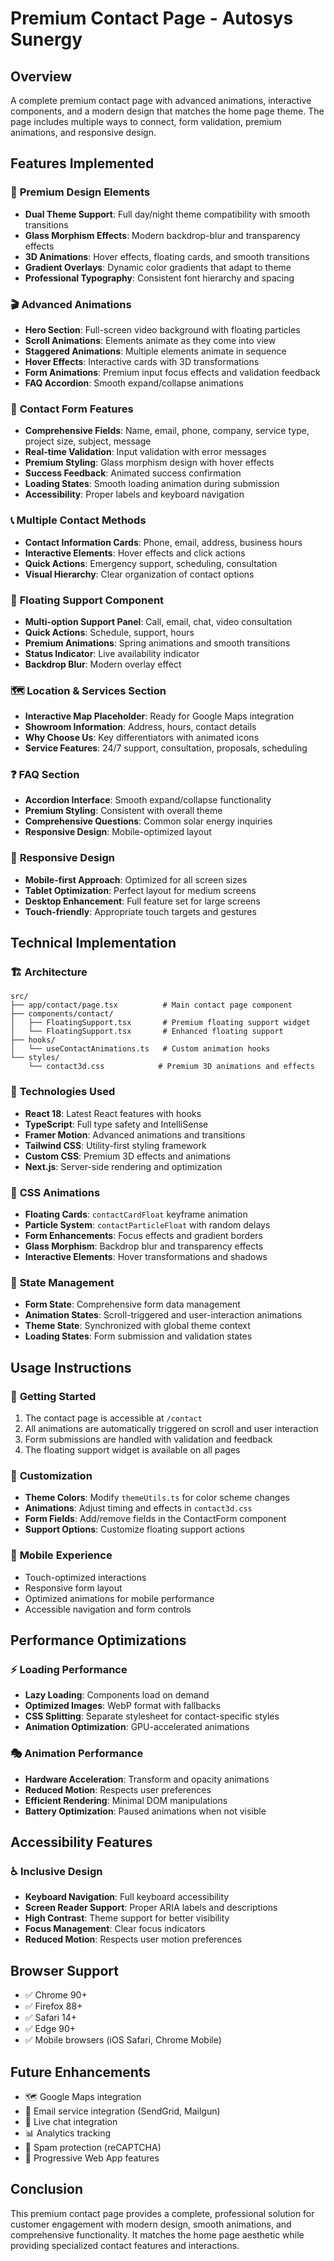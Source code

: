 # Premium Contact Page - Autosys Sunergy

## Overview
A complete premium contact page with advanced animations, interactive components, and a modern design that matches the home page theme. The page includes multiple ways to connect, form validation, premium animations, and responsive design.

## Features Implemented

### 🎨 **Premium Design Elements**
- **Dual Theme Support**: Full day/night theme compatibility with smooth transitions
- **Glass Morphism Effects**: Modern backdrop-blur and transparency effects
- **3D Animations**: Hover effects, floating cards, and smooth transitions
- **Gradient Overlays**: Dynamic color gradients that adapt to theme
- **Professional Typography**: Consistent font hierarchy and spacing

### 🎬 **Advanced Animations**
- **Hero Section**: Full-screen video background with floating particles
- **Scroll Animations**: Elements animate as they come into view
- **Staggered Animations**: Multiple elements animate in sequence
- **Hover Effects**: Interactive cards with 3D transformations
- **Form Animations**: Premium input focus effects and validation feedback
- **FAQ Accordion**: Smooth expand/collapse animations

### 📝 **Contact Form Features**
- **Comprehensive Fields**: Name, email, phone, company, service type, project size, subject, message
- **Real-time Validation**: Input validation with error messages
- **Premium Styling**: Glass morphism design with hover effects
- **Success Feedback**: Animated success confirmation
- **Loading States**: Smooth loading animation during submission
- **Accessibility**: Proper labels and keyboard navigation

### 📞 **Multiple Contact Methods**
- **Contact Information Cards**: Phone, email, address, business hours
- **Interactive Elements**: Hover effects and click actions
- **Quick Actions**: Emergency support, scheduling, consultation
- **Visual Hierarchy**: Clear organization of contact options

### 🎯 **Floating Support Component**
- **Multi-option Support Panel**: Call, email, chat, video consultation
- **Quick Actions**: Schedule, support, hours
- **Premium Animations**: Spring animations and smooth transitions
- **Status Indicator**: Live availability indicator
- **Backdrop Blur**: Modern overlay effect

### 🗺️ **Location & Services Section**
- **Interactive Map Placeholder**: Ready for Google Maps integration
- **Showroom Information**: Address, hours, contact details
- **Why Choose Us**: Key differentiators with animated icons
- **Service Features**: 24/7 support, consultation, proposals, scheduling

### ❓ **FAQ Section**
- **Accordion Interface**: Smooth expand/collapse functionality
- **Premium Styling**: Consistent with overall theme
- **Comprehensive Questions**: Common solar energy inquiries
- **Responsive Design**: Mobile-optimized layout

### 📱 **Responsive Design**
- **Mobile-first Approach**: Optimized for all screen sizes
- **Tablet Optimization**: Perfect layout for medium screens
- **Desktop Enhancement**: Full feature set for large screens
- **Touch-friendly**: Appropriate touch targets and gestures

## Technical Implementation

### 🏗️ **Architecture**
```
src/
├── app/contact/page.tsx          # Main contact page component
├── components/contact/
│   ├── FloatingSupport.tsx       # Premium floating support widget
│   └── FloatingSupport.tsx       # Enhanced floating support
├── hooks/
│   └── useContactAnimations.ts   # Custom animation hooks
└── styles/
    └── contact3d.css            # Premium 3D animations and effects
```

### 🔧 **Technologies Used**
- **React 18**: Latest React features with hooks
- **TypeScript**: Full type safety and IntelliSense
- **Framer Motion**: Advanced animations and transitions
- **Tailwind CSS**: Utility-first styling framework
- **Custom CSS**: Premium 3D effects and animations
- **Next.js**: Server-side rendering and optimization

### 🎨 **CSS Animations**
- **Floating Cards**: `contactCardFloat` keyframe animation
- **Particle System**: `contactParticleFloat` with random delays
- **Form Enhancements**: Focus effects and gradient borders
- **Glass Morphism**: Backdrop blur and transparency effects
- **Interactive Elements**: Hover transformations and shadows

### 🔄 **State Management**
- **Form State**: Comprehensive form data management
- **Animation States**: Scroll-triggered and user-interaction animations
- **Theme State**: Synchronized with global theme context
- **Loading States**: Form submission and validation states

## Usage Instructions

### 🚀 **Getting Started**
1. The contact page is accessible at `/contact`
2. All animations are automatically triggered on scroll and user interaction
3. Form submissions are handled with validation and feedback
4. The floating support widget is available on all pages

### 🎨 **Customization**
- **Theme Colors**: Modify `themeUtils.ts` for color scheme changes
- **Animations**: Adjust timing and effects in `contact3d.css`
- **Form Fields**: Add/remove fields in the ContactForm component
- **Support Options**: Customize floating support actions

### 📱 **Mobile Experience**
- Touch-optimized interactions
- Responsive form layout
- Optimized animations for mobile performance
- Accessible navigation and form controls

## Performance Optimizations

### ⚡ **Loading Performance**
- **Lazy Loading**: Components load on demand
- **Optimized Images**: WebP format with fallbacks
- **CSS Splitting**: Separate stylesheet for contact-specific styles
- **Animation Optimization**: GPU-accelerated animations

### 🎭 **Animation Performance**
- **Hardware Acceleration**: Transform and opacity animations
- **Reduced Motion**: Respects user preferences
- **Efficient Rendering**: Minimal DOM manipulations
- **Battery Optimization**: Paused animations when not visible

## Accessibility Features

### ♿ **Inclusive Design**
- **Keyboard Navigation**: Full keyboard accessibility
- **Screen Reader Support**: Proper ARIA labels and descriptions
- **High Contrast**: Theme support for better visibility
- **Focus Management**: Clear focus indicators
- **Reduced Motion**: Respects user motion preferences

## Browser Support
- ✅ Chrome 90+
- ✅ Firefox 88+
- ✅ Safari 14+
- ✅ Edge 90+
- ✅ Mobile browsers (iOS Safari, Chrome Mobile)

## Future Enhancements
- 🗺️ Google Maps integration
- 📧 Email service integration (SendGrid, Mailgun)
- 💬 Live chat integration
- 📊 Analytics tracking
- 🔐 Spam protection (reCAPTCHA)
- 📱 Progressive Web App features

## Conclusion
This premium contact page provides a complete, professional solution for customer engagement with modern design, smooth animations, and comprehensive functionality. It matches the home page aesthetic while providing specialized contact features and interactions.
